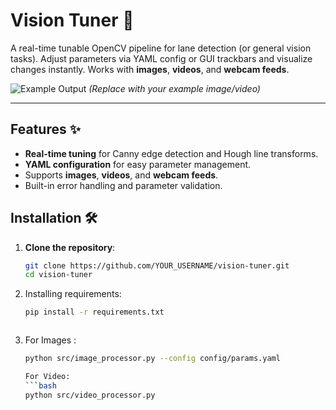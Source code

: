 # Vision Tuner 🚀

A real-time tunable OpenCV pipeline for lane detection (or general vision tasks). Adjust parameters via YAML config or GUI trackbars and visualize changes instantly. Works with **images**, **videos**, and **webcam feeds**.

![Example Output](https://via.placeholder.com/800x400.png?text=Input+vs+Output+Comparison) *(Replace with your example image/video)*

---

## Features ✨
- **Real-time tuning** for Canny edge detection and Hough line transforms.
- **YAML configuration** for easy parameter management.
- Supports **images**, **videos**, and **webcam feeds**.
- Built-in error handling and parameter validation.

## Installation 🛠️

1. **Clone the repository**:
   ```bash
   git clone https://github.com/YOUR_USERNAME/vision-tuner.git
   cd vision-tuner

2. Installing requirements:
    ```bash
    pip install -r requirements.txt



3. For Images :
    ```bash
    python src/image_processor.py --config config/params.yaml

   For Video:
    ```bash
    python src/video_processor.py